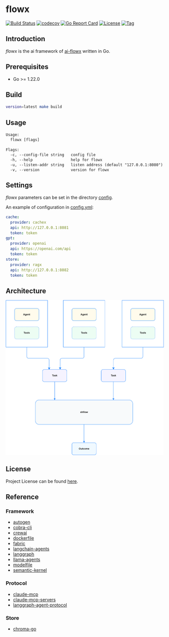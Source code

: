 # flowx

[![Build Status](https://github.com/ai-flowx/flowx/workflows/ci/badge.svg?branch=main&event=push)](https://github.com/ai-flowx/flowx/actions?query=workflow%3Aci)
[![codecov](https://codecov.io/gh/ai-flowx/flowx/branch/main/graph/badge.svg?token=El8oiyaIsD)](https://codecov.io/gh/ai-flowx/flowx)
[![Go Report Card](https://goreportcard.com/badge/github.com/ai-flowx/flowx)](https://goreportcard.com/report/github.com/ai-flowx/flowx)
[![License](https://img.shields.io/github/license/ai-flowx/flowx.svg)](https://github.com/ai-flowx/flowx/blob/main/LICENSE)
[![Tag](https://img.shields.io/github/tag/ai-flowx/flowx.svg)](https://github.com/ai-flowx/flowx/tags)



## Introduction

*flowx* is the ai framework of [ai-flowx](https://github.com/ai-flowx) written in Go.



## Prerequisites

- Go >= 1.22.0



## Build

```bash
version=latest make build
```



## Usage

```
Usage:
  flowx [flags]

Flags:
  -c, --config-file string   config file
  -h, --help                 help for flowx
  -u, --listen-addr string   listen address (default "127.0.0.1:8080")
  -v, --version              version for flowx
```



## Settings

*flowx* parameters can be set in the directory [config](https://github.com/ai-flowx/flowx/blob/main/config).

An example of configuration in [config.yml](https://github.com/ai-flowx/flowx/blob/main/config/config.yml):

```yaml
cache:
  provider: cachex
  api: http://127.0.0.1:8081
  token: token
gpt:
  provider: openai
  api: https://openai.com/api
  token: token
store:
  provider: ragx
  api: http://127.0.0.1:8082
  token: token
```



## Architecture

![arch](./arch.png "Architecture")



## License

Project License can be found [here](LICENSE).



## Reference

### Framework

- [autogen](https://github.com/microsoft/autogen)
- [cobra-cli](https://github.com/spf13/cobra-cli)
- [crewai](https://github.com/crewAIInc/crewAI)
- [dockerfile](https://docs.docker.com/reference/dockerfile/)
- [fabric](https://github.com/danielmiessler/fabric)
- [langchain-agents](https://www.langchain.com/agents)
- [langgraph](https://langchain-ai.github.io/langgraph/)
- [llama-agents](https://github.com/run-llama/llama-agents)
- [modelfile](https://github.com/ollama/ollama/blob/main/docs/modelfile.md)
- [semantic-kernel](https://github.com/microsoft/semantic-kernel)

### Protocol

- [claude-mcp](https://ai-claude.net/mcp/)
- [claude-mcp-servers](https://github.com/modelcontextprotocol/servers)
- [langgraph-agent-protocol](https://github.com/langchain-ai/agent-protocol)

### Store

- [chroma-go](https://github.com/amikos-tech/chroma-go)
